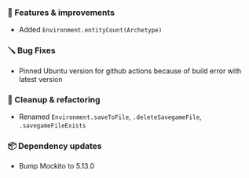 ### 🚀 Features & improvements

- Added `Environment.entityCount(Archetype)`

### 🪛 Bug Fixes

- Pinned Ubuntu version for github actions because of build error with latest version

### 🧽 Cleanup & refactoring

- Renamed `Environment.saveToFile`, `.deleteSavegameFile`, `.savegameFileExists`

### 📦 Dependency updates

- Bump Mockito to 5.13.0